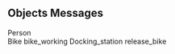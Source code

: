 ## Objects          Messages
Person              
Bike                bike_working
Docking_station     release_bike

             
